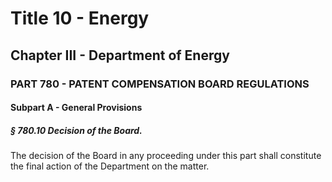 
# Title 10 - Energy
## Chapter III - Department of Energy
### PART 780 - PATENT COMPENSATION BOARD REGULATIONS
#### Subpart A - General Provisions
##### § 780.10 Decision of the Board.

The decision of the Board in any proceeding under this part shall constitute the final action of the Department on the matter.
